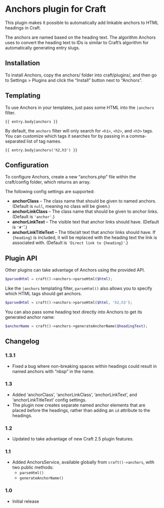 # Anchors plugin for Craft

This plugin makes it possible to automatically add linkable anchors to HTML headings in Craft.

The anchors are named based on the heading text. The algorithm Anchors uses to convert the heading text to IDs is similar to Craft’s algorithm for automatically generating entry slugs.

## Installation

To install Anchors, copy the anchors/ folder into craft/plugins/, and then go to Settings > Plugins and click the “Install” button next to “Anchors”.

## Templating

To use Anchors in your templates, just pass some HTML into the `|anchors` filter.

```jinja
{{ entry.body|anchors }}
```

By default, the `anchors` filter will only search for `<h1>`, `<h2>`, and `<h3>` tags. You can customize which tags it searches for by passing in a comma-separated list of tag names.

```jinja
{{ entry.body|anchors('h2,h3') }}
```

## Configuration

To configure Anchors, create a new “anchors.php” file within the craft/config folder, which returns an array.

The following config settings are supported:

- **anchorClass** – The class name that should be given to named anchors. (Default is `null`, meaning no class will be given.)
- **anchorLinkClass** – The class name that should be given to anchor links. (Default is `'anchor'`.)
- **anchorLinkText** – The visible text that anchor links should have. (Default is `'#'`'.)
- **anchorLinkTitleText** – The title/alt text that anchor links should have. If `{heading}` is included, it will be replaced with the heading text the link is associated with. (Default is `'Direct link to {heading}'`.)

## Plugin API

Other plugins can take advantage of Anchors using the provided API.

```php
$parsedHtml = craft()->anchors->parseHtml($html);
```

Like the `|anchors` templating filter, `parseHtml()` also allows you to specify which HTML tags should get anchors.

```php
$parsedHtml = craft()->anchors->parseHtml($html, 'h2,h3');
```

You can also pass some heading text directly into Anchors to get its generated anchor name:

```php
$anchorName = craft()->anchors->generateAnchorName($headingText);
```

## Changelog

### 1.3.1

* Fixed a bug where non-breaking spaces within headings could result in named anchors with “nbsp” in the name.

### 1.3

* Added ‘anchorClass’, ‘anchorLinkClass’, ‘anchorLinkText’, and ‘anchorLinkTitleText’ config settings.
* The plugin now creates separate named anchor elements that are placed before the headings, rather than adding an `id` attribute to the headings.

### 1.2

* Updated to take advantage of new Craft 2.5 plugin features.

### 1.1

* Added AnchorsService, available globally from `craft()->anchors`, with two public methods:
  * `parseHtml()`
  * `generateAnchorName()`

### 1.0

* Initial release
